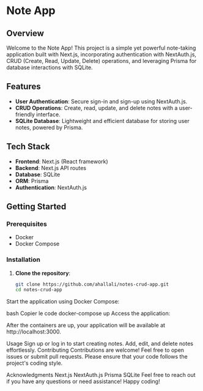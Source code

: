 # Note App

## Overview

Welcome to the Note App! This project is a simple yet powerful note-taking application built with Next.js, incorporating authentication with NextAuth.js, CRUD (Create, Read, Update, Delete) operations, and leveraging Prisma for database interactions with SQLite.

## Features

- **User Authentication**: Secure sign-in and sign-up using NextAuth.js.
- **CRUD Operations**: Create, read, update, and delete notes with a user-friendly interface.
- **SQLite Database**: Lightweight and efficient database for storing user notes, powered by Prisma.

## Tech Stack

- **Frontend**: Next.js (React framework)
- **Backend**: Next.js API routes
- **Database**: SQLite
- **ORM**: Prisma
- **Authentication**: NextAuth.js

## Getting Started

### Prerequisites

- Docker
- Docker Compose

### Installation

1. **Clone the repository**:

   ```bash
   git clone https://github.com/ahallali/notes-crud-app.git
   cd notes-crud-app


Start the application using Docker Compose:

bash
Copier le code
docker-compose up
Access the application:

After the containers are up, your application will be available at http://localhost:3000.

Usage
Sign up or log in to start creating notes.
Add, edit, and delete notes effortlessly.
Contributing
Contributions are welcome! Feel free to open issues or submit pull requests. Please ensure that your code follows the project's coding style.

Acknowledgments
Next.js
NextAuth.js
Prisma
SQLite
Feel free to reach out if you have any questions or need assistance! Happy coding!
